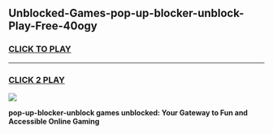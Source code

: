 
## Unblocked-Games-pop-up-blocker-unblock-Play-Free-40ogy
<h3>
<a href="https://premium76.site?title=pop-up-blocker-unblock&ref=21A">CLICK TO PLAY</a></h3>
<hr>

<h3>
<a href="https://premium76.site?title=pop-up-blocker-unblock&ref=21A">CLICK 2 PLAY</a>
  
</h3>

<a href="https://premium76.site?title=pop-up-blocker-unblock&ref=21A"><img src="https://clearcache.store/games.png"></a>


**pop-up-blocker-unblock games unblocked: Your Gateway to Fun and Accessible Online Gaming**
